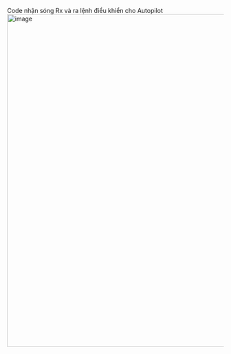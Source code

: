 Code nhận sóng Rx và ra lệnh điều khiển cho Autopilot
<img width="1060" height="776" alt="image" src="https://github.com/user-attachments/assets/5a3b65d8-8ded-436d-9603-853b1c1e495c" />

